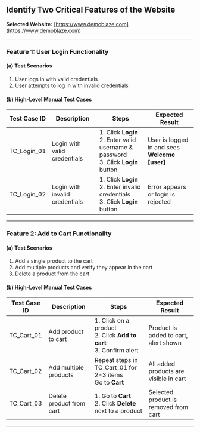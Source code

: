 ##  Identify Two Critical Features of the Website

**Selected Website:** [https://www.demoblaze.com](https://www.demoblaze.com)

---

### Feature 1: User Login Functionality

#### (a) Test Scenarios
1. User logs in with valid credentials
2. User attempts to log in with invalid credentials


#### (b) High-Level Manual Test Cases

| Test Case ID | Description                    | Steps                                                                                   | Expected Result                            |
|--------------|--------------------------------|-----------------------------------------------------------------------------------------|---------------------------------------------|
| TC_Login_01  | Login with valid credentials   | 1. Click **Login**<br>2. Enter valid username & password<br>3. Click **Login** button   | User is logged in and sees **Welcome [user]** |
| TC_Login_02  | Login with invalid credentials | 1. Click **Login**<br>2. Enter invalid credentials<br>3. Click **Login** button         | Error appears or login is rejected          |


---

### Feature 2: Add to Cart Functionality

#### (a) Test Scenarios
1. Add a single product to the cart
2. Add multiple products and verify they appear in the cart
3. Delete a product from the cart

#### (b) High-Level Manual Test Cases

| Test Case ID | Description                  | Steps                                                                                 | Expected Result                        |
|--------------|------------------------------|---------------------------------------------------------------------------------------|-----------------------------------------|
| TC_Cart_01   | Add product to cart          | 1. Click on a product<br>2. Click **Add to cart**<br>3. Confirm alert                 | Product is added to cart, alert shown   |
| TC_Cart_02   | Add multiple products        | Repeat steps in TC_Cart_01 for 2-3 items<br>Go to **Cart**                            | All added products are visible in cart  |
| TC_Cart_03   | Delete product from cart     | 1. Go to **Cart**<br>2. Click **Delete** next to a product                            | Selected product is removed from cart   |

---
